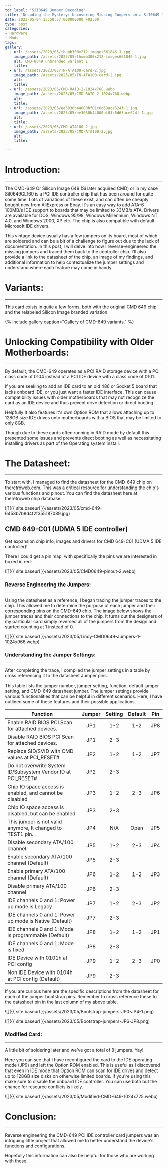 ```yaml
---
toc_label: "SiI0649 Jumper Decoding"
title: 'Decoding the Mystery: Uncovering Missing Jumpers on a SiI0649 IDE Card Clone'
date: 2023-05-04 13:50:57.000000000 +02:00
type: post
categories:
- Hardware
- Mods
tags:
gallery:
  - url: /assets/2023/05/thumb300x212-images661846-1.jpg
    image_path: /assets/2023/05/thumb300x212-images661846-1.jpg
    alt: CMD-0649 unbranded variant 1
    title:
  - url: /assets/2023/05/TN-ATA100-card-2.jpg
    image_path: /assets/2023/05/TN-ATA100-card-2.jpg
    alt: 
    title:
  - url: /assets/2023/05/CMD-RAID-2-1024x768.webp
    image_path: /assets/2023/05/CMD-RAID-2-1024x768.webp
    alt: 
    title:
  - url: /assets/2023/05/ee3038b44000bf01c6d63ace624f-1.jpg
    image_path: /assets/2023/05/ee3038b44000bf01c6d63ace624f-1.jpg
    alt: 
    title:
  - url: /assets/2023/05/CMD-ATA100-2.jpg
    image_path: /assets/2023/05/CMD-ATA100-2.jpg
    alt: 
    title:

---
```

# Introduction:
-------------

The CMD-649 Or Silicon Image 649 (Si later acquired CMD) or in my case SiI0649CL160 is a PCI IDE controller chip that has been around for quite some time. Lots of variations of these exist, and can often be cheaply bought new from AliExpress or Ebay. It's an easy way to add ATA-6 100MB/s IDE support to boards that may be limited to 33MB/s ATA. Drivers are available for DOS, Windows 95/98, Windows Millennium, Windows NT 4.0, and Windows 2000, XP etc. The chip is also compatible with default Microsoft IDE drivers.

This vintage device usually has a few jumpers on its board, most of which are soldered and can be a bit of a challenge to figure out due to the lack of documentation. In this post, I will delve into how I reverse-engineered the missing jumpers and traced them back to the controller chip. I'll also provide a link to the datasheet of the chip, an image of my findings, and additional information to help contextualize the jumper settings and understand where each feature may come in handy.

# Variants:
---------

This card exists in quite a few forms, both with the original CMD 649 chip and the relabeled Silicon Image branded variation.

{% include gallery caption="Gallery of CMD-649 variants." %}

# Unlocking Compatibility with Older Motherboards:
------------------------------------------------

By default, the CMD-649 operates as a PCI RAID storage device with a PCI class code of 0104 instead of a PCI IDE device with a class code of 0101.

If you are seeking to add an IDE card to an old 486 or Socket 5 board that lacks onboard IDE, or you just want a faster IDE interface, This can cause compatibility issues with older motherboards that may not recognize the card as an IDE device and thus prevent drive detection or direct booting.

Helpfully It also features it's own Option ROM that allows attaching up to 128GB size IDE drives onto motherboards with a BIOS that may be limited to only 8GB.

Though due to these cards often running in RAID mode by default this presented some issues and prevents direct booting as well as necessitating installing drivers as part of the Operating system install.

# The Datasheet:
--------------

To start with, I managed to find the datasheet for the CMD-649 chip on theretroweb.com. This was a critical resource for understanding the chip's various functions and pinout. You can find the datasheet here at theretroweb chip database.

![]({{ site.baseurl }}/assets/2023/05/cmd-649-6453b7b8d4f2f355187089.jpg)  

## CMD 649-C01 (UDMA 5 IDE controller)

Get expansion chip info, images and drivers for CMD 649-C01 (UDMA 5 IDE controller)!

There I could get a pin map, with specifically the pins we are interested in boxed in red:

![]({{ site.baseurl }}/assets/2023/05/CMD0649-pinout-2.webp)

### Reverse Engineering the Jumpers:
--------------------------------

Using the datasheet as a reference, I began tracing the jumper traces to the chip. This allowed me to determine the purpose of each jumper and their corresponding pins on the CMD-649 chip. The image below shows the jumper traces and their connections to the chip. It turns out the designers of my particular card simply reversed all of the jumpers from the design and started counting at 1 instead of 0.

![]({{ site.baseurl }}/assets/2023/05/Lindy-CMD0649-Jumpers-1-1024x966.webp)

### Understanding the Jumper Settings:
----------------------------------

After completing the trace, I compiled the jumper settings in a table by cross referencing it to the datasheet Jumper pins.

This table lists the jumper number, jumper setting, function, default jumper setting, and CMD-649 datasheet jumper. The jumper settings provide various functionalities that can be helpful in different scenarios. Here, I have outlined some of these features and their possible applications.

| Function                                                     | Jumper | Setting | Default | Pin |
| ------------------------------------------------------------ | :----: | :-----: | :-----: | --- |
| Enable RAID BIOS PCI Scan for attached devices.              |  JP1   |   1-2   |   1-2   | JP8 |
| Disable RAID BIOS PCI Scan for attached devices.             |  JP1   |   2-3   |         |     |
| Replace SID/SVID with CMD values at PCI_RESET#               |  JP2   |   1-2   |   1-2   | JP7 |
| Do not overwrite System ID/Subsystem Vendor ID at PCI_RESET# |  JP2   |   2-3   |         |     |
| Chip IO space access is enabled, and cannot be disabled      |  JP3   |   1-2   |   2-3   | JP6 |
| Chip IO space access is disabled, but can be enabled         |  JP3   |   2-3   |         |     |
| This jumper is not valid anymore, It changed to TEST1 pin.   |  JP4   |   N/A   |  Open   | JP5 |
| Disable secondary ATA/100 channel                            |  JP5   |   1-2   |   2-3   | JP4 |
| Enable secondary ATA/100 channel (Default)                   |  JP5   |   2-3   |         |     |
| Enable primary ATA/100 channel (Default)                     |  JP6   |   1-2   |   1-2   | JP3 |
| Disable primary ATA/100 channel                              |  JP6   |   2-3   |         |     |
| IDE channels 0 and 1: Power up mode is Legacy                |  JP7   |   1-2   |   2-3   | JP2 |
| IDE channels 0 and 1: Power up mode is Native (Default)      |  JP7   |   2-3   |         |     |
| IDE channels 0 and 1: Mode is programmable (Default)         |  JP8   |   1-2   |   1-2   | JP1 |
| IDE channels 0 and 1: Mode is fixed                          |  JP8   |   2-3   |         |     |
| IDE Device with 0101h at PCI config                          |  JP9   |   1-2   |   2-3   | JP0 |
| Non IDE Device with 0104h at PCI config (Default)            |  JP9   |   2-3   |         |     |


If you are curious here are the specific descriptions from the datasheet for each of the jumper bootstrap pins. Remember to cross reference these to the datasheet pin in the last column of my above table.

![]({{ site.baseurl }}/assets/2023/05/Bootstrap-jumpers-JP0-JP4-1.png)

![]({{ site.baseurl }}/assets/2023/05/Bootstrap-jumpers-JP6-JP8.png)

### Modified Card:
--------------

A little bit of soldering later and we've got a total of 8 jumpers. Yay!

Here you can see that I have reconfigured the card to the IDE operating mode (JP9) and left the Option ROM enabled. This is useful as I discovered that even in IDE mode that Option ROM can scan for IDE drives and detect up to 128GB size disks on otherwise limited boards. If you're using this make sure to disable the onboard IDE controller. You can use both but the chance for resource conflicts is likely.

![]({{ site.baseurl }}/assets/2023/05/Modified-CMD-649-1024x725.webp)

# Conclusion:
-----------

Reverse engineering the CMD-649 PCI IDE controller card jumpers was an intriguing little project that allowed me to better understand the device's functions and configurations.

Hopefully this information can also be helpful for those who are working with these.